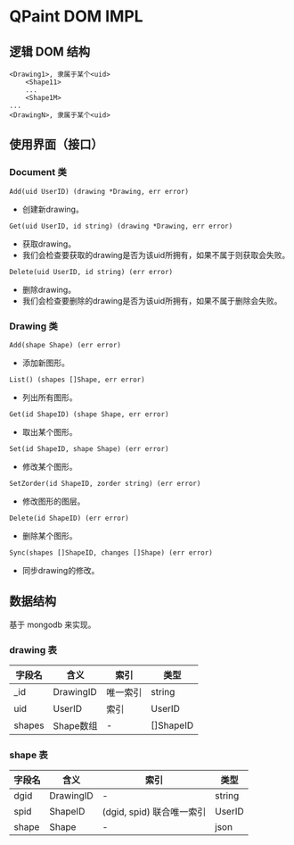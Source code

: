 QPaint DOM IMPL
========

## 逻辑 DOM 结构

```
<Drawing1>, 隶属于某个<uid>
    <Shape11>
    ...
    <Shape1M>
...
<DrawingN>, 隶属于某个<uid>
```

## 使用界面（接口）

### Document 类

```
Add(uid UserID) (drawing *Drawing, err error)
```
* 创建新drawing。 

```
Get(uid UserID, id string) (drawing *Drawing, err error)
```
* 获取drawing。
* 我们会检查要获取的drawing是否为该uid所拥有，如果不属于则获取会失败。 

```
Delete(uid UserID, id string) (err error)
```
* 删除drawing。
* 我们会检查要删除的drawing是否为该uid所拥有，如果不属于删除会失败。 


### Drawing 类

```
Add(shape Shape) (err error)
```
* 添加新图形。

```
List() (shapes []Shape, err error)
```
* 列出所有图形。

```
Get(id ShapeID) (shape Shape, err error)
```
* 取出某个图形。

```
Set(id ShapeID, shape Shape) (err error)
```
* 修改某个图形。

```
SetZorder(id ShapeID, zorder string) (err error)
```
* 修改图形的图层。

```
Delete(id ShapeID) (err error)
```
* 删除某个图形。

```
Sync(shapes []ShapeID, changes []Shape) (err error)
```
* 同步drawing的修改。


## 数据结构

基于 mongodb 来实现。

### drawing 表

| 字段名 | 含义 | 索引 | 类型 |
| ------- | ------ | ---------- | ------ |
| _id | DrawingID | 唯一索引 | string |
| uid | UserID | 索引 | UserID |
| shapes | Shape数组 | - | []ShapeID |

### shape 表

| 字段名 | 含义 | 索引 | 类型 |
| ------- | ------ | ---------- | ------ |
| dgid | DrawingID | - | string |
| spid | ShapeID | (dgid, spid) 联合唯一索引 | UserID |
| shape | Shape | - | json |
